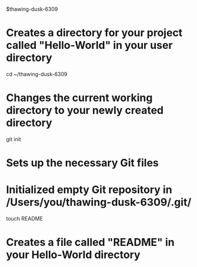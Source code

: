 $thawing-dusk-6309
# Creates a directory for your project called "Hello-World" in your user directory


cd ~/thawing-dusk-6309
# Changes the current working directory to your newly created directory


git init
# Sets up the necessary Git files

# Initialized empty Git repository in /Users/you/thawing-dusk-6309/.git/

touch README
# Creates a file called "README" in your Hello-World directory
